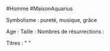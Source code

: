 #Homme #MaisonAquarius 

Symbolisme : pureté, musique, grâce

Age :
Taille :
Nombres de résurrections :

Titres : 
"
"

